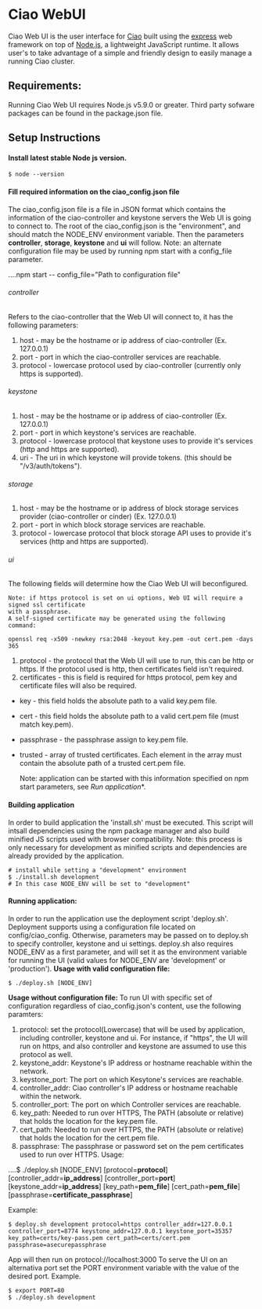 # Ciao WebUI

Ciao Web UI is the user interface for [Ciao](https://github.com/01org/ciao)
built using the [express](http://expressjs.com/) web framework on top of
[Node.js](https://nodejs.org/en/), a lightweight JavaScript runtime.
It allows user's to take advantage of a simple and friendly design to
easily manage a running Ciao cluster.

## Requirements:

Running Ciao Web UI requires Node.js v5.9.0 or greater.
Third party sofware packages can be found in the package.json file.


## Setup Instructions

#### Install latest stable Node js version.

    $ node --version
    
#### Fill required information on the ciao_config.json file

The ciao_config.json file is a file in JSON format which contains the
information of the ciao-controller and keystone servers the Web UI is
going to connect to.
The root of the ciao_config.json is the "environment", and should match
the NODE_ENV environment variable. Then the parameters **controller**,
**storage**, **keystone** and **ui** will follow.
Note: an alternate configuration file may be used by running npm start with a
config_file parameter.

....npm start -- config_file="Path to configuration file"

###### controller

Refers to the ciao-controller that the Web UI will connect to, it has the following parameters:
1. host - may be the hostname or ip address of ciao-controller (Ex. 127.0.0.1)
2. port - port in which the ciao-controller services are reachable.
3. protocol - lowercase protocol used by ciao-controller (currently only https is supported).

###### keystone
1. host - may be the hostname or ip address of ciao-controller (Ex. 127.0.0.1)
2. port - port in which keystone's services are reachable.
3. protocol - lowercase protocol that keystone uses to provide it's services (http and https are supported).
4. uri - The uri in which keystone will provide tokens. (this should be "/v3/auth/tokens").

###### storage
1. host - may be the hostname or ip address of block storage services provider (ciao-controller or cinder) (Ex. 127.0.0.1)
2. port - port in which block storage services are reachable.
3. protocol - lowercase protocol that block storage API uses to provide it's services (http and https are supported).

###### ui
The following fields will determine how the Ciao Web UI will beconfigured.

    Note: if https protocol is set on ui options, Web UI will require a signed ssl certificate
    with a passphrase.
    A self-signed certificate may be generated using the following command:
    
    openssl req -x509 -newkey rsa:2048 -keyout key.pem -out cert.pem -days 365

1. protocol - the protocol that the Web UI will use to run, this can be http or https. 
   If the protocol used is http, then certificates field isn't required.
2. certificates - this is field is required for https protocol, pem key and certificate files will also be required.
  * key - this field holds the absolute path to a valid key.pem file.
  * cert - this field holds the absolute path to a valid cert.pem file (must match key.pem).
  * passphrase - the passphrase assign to key.pem file.
  * trusted - array of trusted certificates. Each element in the array must contain the absolute path of a trusted cert.pem file.

    Note: application can be started with this information specified on npm start parameters, see *Run application**.

#### Building application

In order to build application the 'install.sh' must be executed. This script will intsall dependencies using the npm package manager and also build minified JS scripts used with browser compatibility.
Note: this process is only necessary for development as minified scripts and dependencies are already provided by the application.

    # install while setting a "development" environment
    $ ./install.sh development
    # In this case NODE_ENV will be set to "development"

#### Running application:

In order to run the application use the deployment script 'deploy.sh'. Deployment supports using a configuration file located on config/ciao_config. Otherwise, parameters may be passed on to deploy.sh to specify controller, keystone and ui settings. deploy.sh also requires NODE_ENV as a first parameter, and will set it as the environment variable for running the UI (valid values for NODE_ENV are 'development' or 'production').
**Usage with valid configuration file:**

    $ ./deploy.sh [NODE_ENV]

**Usage without configuration file:**
To run UI with specific set of configuration regardless of ciao_config.json's content, use the following paramters:

1. protocol: set the protocol(Lowercase) that will be used by application, including controller, keystone and ui. For instance, if "https", the UI will run on https, and also controller and keystone are assumed to use this protocol as well.
2. keystone_addr: Keystone's IP address or hostname reachable within the network.
3. keystone_port: The port on which Kesytone's services are reachable.
4. controller_addr: Ciao controller's IP address or hostname reachable within the network.
5. controller_port: The port on which Controller services are reachable.
6. key_path: Needed to run over HTTPS, The PATH (absolute or relative) that holds the location for the key.pem file.
7. cert_path: Needed to run over HTTPS, the PATH (absolute or relative) that holds the location for the cert.pem file.
8. passphrase: The passphrase or password set on the pem certificates used to run over HTTPS.
Usage:

....$ ./deploy.sh [NODE_ENV] [protocol=**protocol**] [controller_addr=**ip_address**] [controller_port=**port**] [keystone_addr=**ip_address**] [key_path=**pem_file**] [cert_path=**pem_file**] [passphrase=**certificate_passphrase**]

Example:

    $ deploy.sh development protocol=https controller_addr=127.0.0.1 controller_port=8774 keystone_addr=127.0.0.1 keystone_port=35357 key_path=certs/key-pass.pem cert_path=certs/cert.pem passphrase=asecurepassphrase

App will then run on protocol://localhost:3000
To serve the UI on an alternativa port set the PORT environment variable with the value of the desired port.
Example.

    $ export PORT=80
    $ ./deploy.sh development

